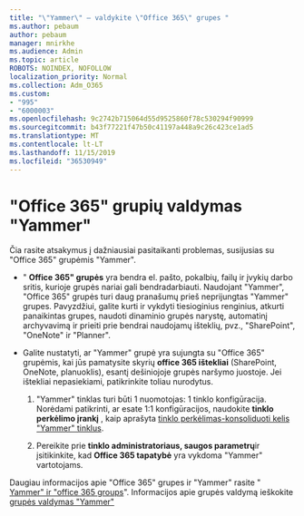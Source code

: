 ```yaml
---
title: "\"Yammer\" – valdykite \"Office 365\" grupes "
ms.author: pebaum
author: pebaum
manager: mnirkhe
ms.audience: Admin
ms.topic: article
ROBOTS: NOINDEX, NOFOLLOW
localization_priority: Normal
ms.collection: Adm_O365
ms.custom:
- "995"
- "6000003"
ms.openlocfilehash: 9c2742b715064d55d9525860f78c530294f90999
ms.sourcegitcommit: b43f77221f47b50c41197a448a9c26c423ce1ad5
ms.translationtype: MT
ms.contentlocale: lt-LT
ms.lasthandoff: 11/15/2019
ms.locfileid: "36530949"
---
```

# <a name="manage-office-365-groups-in-yammer"></a>"Office 365" grupių valdymas "Yammer"

Čia rasite atsakymus į dažniausiai pasitaikanti problemas, susijusias su "Office 365" grupėmis "Yammer".

* " **Office 365" grupės** yra bendra el. pašto, pokalbių, failų ir įvykių darbo sritis, kurioje grupės nariai gali bendradarbiauti. Naudojant "Yammer", "Office 365" grupės turi daug pranašumų prieš neprijungtas "Yammer" grupes. Pavyzdžiui, galite kurti ir vykdyti tiesioginius renginius, atkurti panaikintas grupes, naudoti dinaminio grupės narystę, automatinį archyvavimą ir prieiti prie bendrai naudojamų išteklių, pvz., "SharePoint", "OneNote" ir "Planner".

* Galite nustatyti, ar "Yammer" grupė yra sujungta su "Office 365" grupėmis, kai jūs pamatysite skyrių **office 365 ištekliai** (SharePoint, OneNote, planuoklis), esantį dešiniojoje grupės naršymo juostoje. Jei ištekliai nepasiekiami, patikrinkite toliau nurodytus.

  1. "Yammer" tinklas turi būti 1 nuomotojas: 1 tinklo konfigūracija. Norėdami patikrinti, ar esate 1:1 konfigūracijos, naudokite **tinklo perkėlimo įrankį** , kaip aprašyta [tinklo perkėlimas-konsoliduoti kelis "Yammer" tinklus](https://docs.microsoft.com/yammer/configure-your-yammer-network/consolidate-multiple-yammer-networks).

  2. Pereikite prie **tinklo administratoriaus, saugos parametrų**ir įsitikinkite, kad **Office 365 tapatybė** yra vykdoma "Yammer" vartotojams.

Daugiau informacijos apie "Office 365" grupes ir "Yammer" rasite " [Yammer" ir "office 365 groups](https://docs.microsoft.com/yammer/manage-yammer-groups/yammer-and-office-365-groups?redirectSourcePath=%252fen-us%252farticle%252fYammer-and-Office-365-Groups-d8c239dc-a48b-47ab-b85e-6b4b8191a869)". Informacijos apie grupės valdymą ieškokite [grupės valdymas "Yammer"](https://support.office.com/article/Manage-a-group-in-Yammer-6e05c6d6-5548-4c88-89cd-e6757a514ef2)
